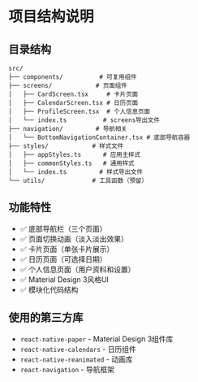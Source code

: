 # 项目结构说明

## 目录结构

```text
src/
├── components/          # 可复用组件
├── screens/            # 页面组件
│   ├── CardScreen.tsx     # 卡片页面
│   ├── CalendarScreen.tsx # 日历页面
│   ├── ProfileScreen.tsx  # 个人信息页面
│   └── index.ts          # screens导出文件
├── navigation/         # 导航相关
│   └── BottomNavigationContainer.tsx # 底部导航容器
├── styles/            # 样式文件
│   ├── appStyles.ts      # 应用主样式
│   ├── commonStyles.ts   # 通用样式
│   └── index.ts         # 样式导出文件
└── utils/             # 工具函数（预留）
```

## 功能特性

- ✅ 底部导航栏（三个页面）
- ✅ 页面切换动画（淡入淡出效果）
- ✅ 卡片页面（单张卡片展示）
- ✅ 日历页面（可选择日期）
- ✅ 个人信息页面（用户资料和设置）
- ✅ Material Design 3风格UI
- ✅ 模块化代码结构

## 使用的第三方库

- `react-native-paper` - Material Design 3组件库
- `react-native-calendars` - 日历组件
- `react-native-reanimated` - 动画库
- `react-navigation` - 导航框架
